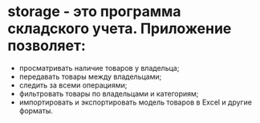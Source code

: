 # storage - это программа складского учета. Приложение позволяет:
- просматривать наличие товаров у владельца;
- передавать товары между владельцами;
- следить за всеми операциями;
- фильтровать товары по владельцами и категориям;
- импортировать и экспортировать модель товаров в Excel и другие форматы.
